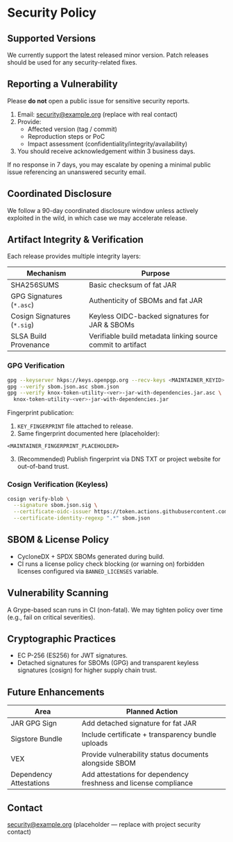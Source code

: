 # Security Policy

## Supported Versions
We currently support the latest released minor version. Patch releases should be used for any security-related fixes.

## Reporting a Vulnerability
Please **do not** open a public issue for sensitive security reports.

1. Email: security@example.org (replace with real contact)
2. Provide:
   - Affected version (tag / commit)
   - Reproduction steps or PoC
   - Impact assessment (confidentiality/integrity/availability)
3. You should receive acknowledgement within 3 business days.

If no response in 7 days, you may escalate by opening a minimal public issue referencing an unanswered security email.

## Coordinated Disclosure
We follow a 90-day coordinated disclosure window unless actively exploited in the wild, in which case we may accelerate release.

## Artifact Integrity & Verification
Each release provides multiple integrity layers:

| Mechanism | Purpose |
|-----------|---------|
| SHA256SUMS | Basic checksum of fat JAR |
| GPG Signatures (`*.asc`) | Authenticity of SBOMs and fat JAR |
| Cosign Signatures (`*.sig`) | Keyless OIDC-backed signatures for JAR & SBOMs |
| SLSA Build Provenance | Verifiable build metadata linking source commit to artifact |

### GPG Verification
```bash
gpg --keyserver hkps://keys.openpgp.org --recv-keys <MAINTAINER_KEYID>
gpg --verify sbom.json.asc sbom.json
gpg --verify knox-token-utility-<ver>-jar-with-dependencies.jar.asc \
  knox-token-utility-<ver>-jar-with-dependencies.jar
```

Fingerprint publication:
1. `KEY_FINGERPRINT` file attached to release.
2. Same fingerprint documented here (placeholder):
```
<MAINTAINER_FINGERPRINT_PLACEHOLDER>
```
3. (Recommended) Publish fingerprint via DNS TXT or project website for out-of-band trust.

### Cosign Verification (Keyless)
```bash
cosign verify-blob \
  --signature sbom.json.sig \
  --certificate-oidc-issuer https://token.actions.githubusercontent.com \
  --certificate-identity-regexp ".*" sbom.json
```

## SBOM & License Policy
- CycloneDX + SPDX SBOMs generated during build.
- CI runs a license policy check blocking (or warning on) forbidden licenses configured via `BANNED_LICENSES` variable.

## Vulnerability Scanning
A Grype-based scan runs in CI (non-fatal). We may tighten policy over time (e.g., fail on critical severities).

## Cryptographic Practices
- EC P-256 (ES256) for JWT signatures.
- Detached signatures for SBOMs (GPG) and transparent keyless signatures (cosign) for higher supply chain trust.

## Future Enhancements
| Area | Planned Action |
|------|----------------|
| JAR GPG Sign | Add detached signature for fat JAR |
| Sigstore Bundle | Include certificate + transparency bundle uploads |
| VEX | Provide vulnerability status documents alongside SBOM |
| Dependency Attestations | Add attestations for dependency freshness and license compliance |

## Contact
security@example.org (placeholder — replace with project security contact)
